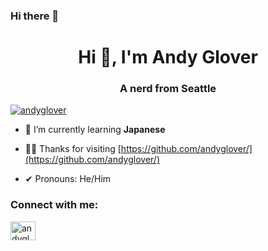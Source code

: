 ### Hi there 👋

<!--
**andyglover/andyglover** is a ✨ _special_ ✨ repository because its `README.md` (this file) appears on your GitHub profile.

Here are some ideas to get you started:

- 🔭 I’m currently working on ...
- 👯 I’m looking to collaborate on ...
- 🤔 I’m looking for help with ...
- 💬 Ask me about ...
- 📫 How to reach me: ...
- 😄 Pronouns: ...
- ⚡ Fun fact: ...
-->
<!--old stuff
<h1 align="center">Hi 👋, I'm Andy Glover</h1>
<h3 align="center">A web developer from Seattle</h3>
- 🌱 I’m currently learning ...**Javascript, MERN Stack** **Blender**
- 👨‍💻 All of my projects are available [https://github.com/andyglover/](https://github.com/andyglover/)
- 📝 I regularly tweet on [https://twitter.com/andygloverdev](https://twitter.com/andygloverdev)
- 📄 Know about my experiences [https://www.linkedin.com/in/andygloverdev/](https://www.linkedin.com/in/andygloverdev/)
- 📝 Follow me on twitter/X: [https://twitter.com/andyglover](https://twitter.com/andyglover)
- ⚡ Fun fact **I like puns!**
- 📫 How to reach me **andrew.l.glover@gmail.com**
<a href="https://linkedin.com/in/andygloverdev" target="blank"><img align="center" src="https://raw.githubusercontent.com/rahuldkjain/github-profile-readme-generator/master/src/images/icons/Social/linked-in-alt.svg" alt="andygloverdev" height="30" width="40" /></a>
<a href="https://instagram.com/andyglov3r" target="blank"><img align="center" src="https://raw.githubusercontent.com/rahuldkjain/github-profile-readme-generator/master/src/images/icons/Social/instagram.svg" alt="andyglov3r" height="30" width="40" /></a>
<h3 align="left">Languages and Tools:</h3>
<p align="left"> <a href="https://www.w3schools.com/css/" target="_blank" rel="noreferrer"> <img src="https://raw.githubusercontent.com/devicons/devicon/master/icons/css3/css3-original-wordmark.svg" alt="css3" width="40" height="40"/> </a> <a href="https://git-scm.com/" target="_blank" rel="noreferrer"> <img src="https://www.vectorlogo.zone/logos/git-scm/git-scm-icon.svg" alt="git" width="40" height="40"/> </a> <a href="https://www.w3.org/html/" target="_blank" rel="noreferrer"> <img src="https://raw.githubusercontent.com/devicons/devicon/master/icons/html5/html5-original-wordmark.svg" alt="html5" width="40" height="40"/> </a> <a href="https://developer.mozilla.org/en-US/docs/Web/JavaScript" target="_blank" rel="noreferrer"> <img src="https://raw.githubusercontent.com/devicons/devicon/master/icons/javascript/javascript-original.svg" alt="javascript" width="40" height="40"/> </a> <a href="https://www.linux.org/" target="_blank" rel="noreferrer"> <img src="https://raw.githubusercontent.com/devicons/devicon/master/icons/linux/linux-original.svg" alt="linux" width="40" height="40"/> </a> <a href="https://www.photoshop.com/en" target="_blank" rel="noreferrer"> <img src="https://raw.githubusercontent.com/devicons/devicon/master/icons/photoshop/photoshop-line.svg" alt="photoshop" width="40" height="40"/> </a> </p>

<p><img align="center" src="https://github-readme-streak-stats.herokuapp.com/?user=andyglover&" alt="andyglover" /></p>
-->

<h1 align="center">Hi 👋, I'm Andy Glover</h1>
<h3 align="center">A nerd from Seattle</h3>

<p align="left"> <a href="https://twitter.com/andyglover" target="blank"><img src="https://img.shields.io/twitter/follow/andyglover?logo=twitter&style=for-the-badge" alt="andyglover" /></a> </p>

- 🌱 I’m currently learning **Japanese**

- 👨‍💻 Thanks for visiting [https://github.com/andyglover/](https://github.com/andyglover/)

- ✔ Pronouns: He/Him

<h3 align="left">Connect with me:</h3>
<p align="left">
<a href="https://twitter.com/andyglover" target="blank"><img align="center" src="https://raw.githubusercontent.com/rahuldkjain/github-profile-readme-generator/master/src/images/icons/Social/twitter.svg" alt="andygloverdev" height="30" width="40" /></a>

</p>



<!--https://rahuldkjain.github.io/gh-profile-readme-generator/ >

